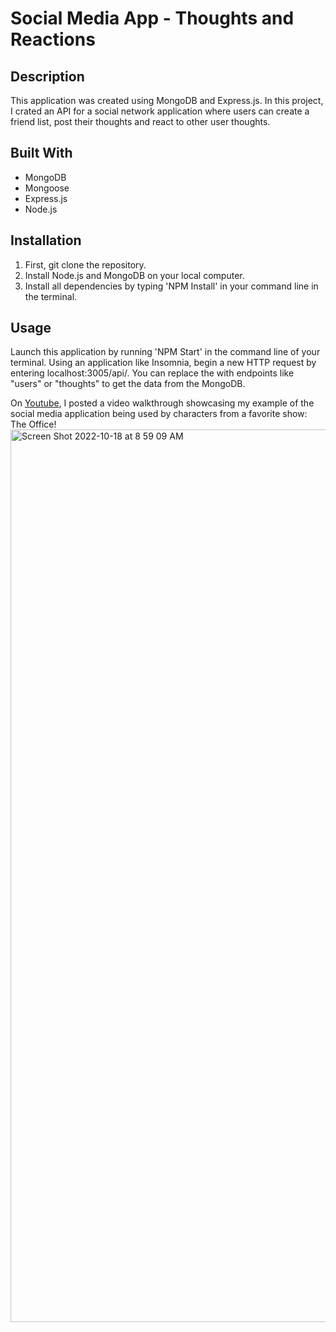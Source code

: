 # Social Media App - Thoughts and Reactions

## Description
This application was created using MongoDB and Express.js. In this project, I crated an API for a social network application where users can create a friend list, post their thoughts and react to other user thoughts. 

## Built With
- MongoDB
- Mongoose
- Express.js
- Node.js

## Installation
1. First, git clone the repository. 
2. Install Node.js and MongoDB on your local computer. 
3. Install all dependencies by typing 'NPM Install' in your command line in the terminal. 

## Usage
Launch this application by running 'NPM Start' in the command line of your terminal. 
Using an application like Insomnia, begin a new HTTP request by entering localhost:3005/api/<insert endpoint>. 
You can replace the <insert endpoint> with endpoints like "users" or "thoughts" to get the data from the MongoDB. 

On [Youtube](https://youtu.be/1qoW1ygK76M), I posted a video walkthrough showcasing my example of the social media application being used by characters from a favorite show: The Office! 
<img width="1428" alt="Screen Shot 2022-10-18 at 8 59 09 AM" src="https://user-images.githubusercontent.com/105761973/196436415-d01c58f9-17a6-4c41-8908-4c0a9d454943.png">


